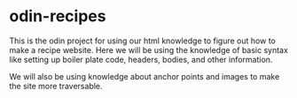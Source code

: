 # odin-recipes
This is the odin project for using our html knowledge to figure out how to
make a recipe website. Here we will be using the knowledge of basic syntax
like setting up boiler plate code, headers, bodies, and other information.

We will also be using knowledge about anchor points and images to make the site
more traversable.